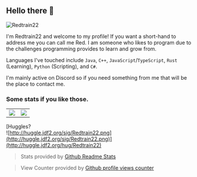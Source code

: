 ## Hello there <!-- General Kenobi! --> 👋

<img src="https://komarev.com/ghpvc/?username=Redtrain22&style=flat-square&color=5b0000&label=Visitors" alt="Redtrain22" />

I'm Redtrain22 and welcome to my profile! If you want a short-hand to address me you can call me Red. I am someone who likes to program due to the challenges programming provides to learn and grow from.

Languages I've touched include `Java`, `C++`, `JavaScript`/`TypeScript`, `Rust` (Learning), `Python` (Scripting), and `C#`.

I'm mainly active on Discord so if you need something from me that will be the place to contact me.

### Some stats if you like those.

<table>
  <tr>
    <td align="center" style="padding=0;width=50%;">
      <img align="center" style="padding=0;" src="https://github-readme-stats.vercel.app/api?username=Redtrain22&show_private=true&show_icons=true&theme=radical&show_icons=true&hide_border=true" />
    </td>
    <td align="center" style="padding=0;width=50%;">
      <img align="center" style="padding=0;" src="https://github-readme-stats.vercel.app/api/top-langs/?username=Redtrain22&layout=compact&theme=radical&show_icons=true&hide_border=true" />
    </td>
  </tr>
</table>

[Huggles?<br> ![http://huggle.jdf2.org/sig/Redtrain22.png](http://huggle.jdf2.org/sig/Redtrain22.png)](http://huggle.jdf2.org/hug/Redtrain22)


> Stats provided by [Github Readme Stats]

> View Counter provided by [Github profile views counter]

[GitHub Readme Stats]: https://github.com/anuraghazra/github-readme-stats
[Github profile views counter]: https://github.com/antonkomarev/github-profile-views-counter
